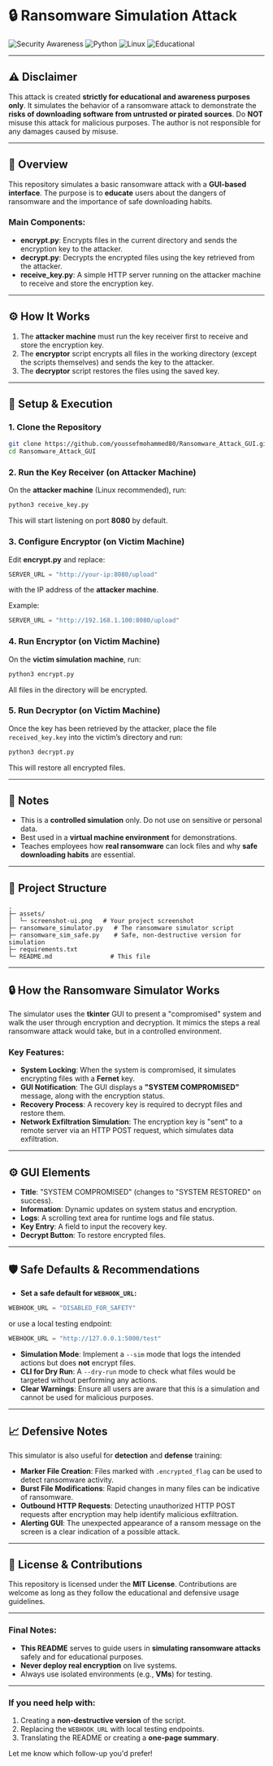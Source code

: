 
# 🔒 Ransomware Simulation Attack

![Security Awareness](https://img.shields.io/badge/Security-Awareness-red?style=for-the-badge\&logo=hackaday)
![Python](https://img.shields.io/badge/Python-3.x-blue?style=for-the-badge\&logo=python)
![Linux](https://img.shields.io/badge/Linux-Compatible-yellow?style=for-the-badge\&logo=linux)
![Educational](https://img.shields.io/badge/Use-Educational-green?style=for-the-badge\&logo=bookstack)

---

## ⚠️ Disclaimer

This attack is created **strictly for educational and awareness purposes only**. It simulates the behavior of a ransomware attack to demonstrate the **risks of downloading software from untrusted or pirated sources**. Do **NOT** misuse this attack for malicious purposes. The author is not responsible for any damages caused by misuse.

---

## 📝 Overview

This repository simulates a basic ransomware attack with a **GUI-based interface**. The purpose is to **educate** users about the dangers of ransomware and the importance of safe downloading habits.

### Main Components:

* **encrypt.py**: Encrypts files in the current directory and sends the encryption key to the attacker.
* **decrypt.py**: Decrypts the encrypted files using the key retrieved from the attacker.
* **receive_key.py**: A simple HTTP server running on the attacker machine to receive and store the encryption key.

---

## ⚙️ How It Works

1. The **attacker machine** must run the key receiver first to receive and store the encryption key.
2. The **encryptor** script encrypts all files in the working directory (except the scripts themselves) and sends the key to the attacker.
3. The **decryptor** script restores the files using the saved key.

---

## 🚀 Setup & Execution

### 1. Clone the Repository

```bash
git clone https://github.com/youssefmohammed80/Ransomware_Attack_GUI.git
cd Ransomware_Attack_GUI
```

### 2. Run the Key Receiver (on Attacker Machine)

On the **attacker machine** (Linux recommended), run:

```bash
python3 receive_key.py
```

This will start listening on port **8080** by default.

### 3. Configure Encryptor (on Victim Machine)

Edit **encrypt.py** and replace:

```python
SERVER_URL = "http://your-ip:8080/upload"
```

with the IP address of the **attacker machine**.

Example:

```python
SERVER_URL = "http://192.168.1.100:8080/upload"
```

### 4. Run Encryptor (on Victim Machine)

On the **victim simulation machine**, run:

```bash
python3 encrypt.py
```

All files in the directory will be encrypted.

### 5. Run Decryptor (on Victim Machine)

Once the key has been retrieved by the attacker, place the file `received_key.key` into the victim’s directory and run:

```bash
python3 decrypt.py
```

This will restore all encrypted files.

---

## 📌 Notes

* This is a **controlled simulation** only. Do not use on sensitive or personal data.
* Best used in a **virtual machine environment** for demonstrations.
* Teaches employees how **real ransomware** can lock files and why **safe downloading habits** are essential.

---

## 📂 Project Structure

```
.
├─ assets/
│  └─ screenshot-ui.png   # Your project screenshot
├─ ransomware_simulator.py   # The ransomware simulator script
├─ ransomware_sim_safe.py    # Safe, non-destructive version for simulation
├─ requirements.txt
└─ README.md                # This file
```

---

## 🔒 How the Ransomware Simulator Works

The simulator uses the **tkinter** GUI to present a "compromised" system and walk the user through encryption and decryption. It mimics the steps a real ransomware attack would take, but in a controlled environment.

### Key Features:

* **System Locking**: When the system is compromised, it simulates encrypting files with a **Fernet** key.
* **GUI Notification**: The GUI displays a **"SYSTEM COMPROMISED"** message, along with the encryption status.
* **Recovery Process**: A recovery key is required to decrypt files and restore them.
* **Network Exfiltration Simulation**: The encryption key is "sent" to a remote server via an HTTP POST request, which simulates data exfiltration.

---

## ⚙️ GUI Elements

* **Title**: "SYSTEM COMPROMISED" (changes to "SYSTEM RESTORED" on success).
* **Information**: Dynamic updates on system status and encryption.
* **Logs**: A scrolling text area for runtime logs and file status.
* **Key Entry**: A field to input the recovery key.
* **Decrypt Button**: To restore encrypted files.

---

## 🛡️ Safe Defaults & Recommendations

* **Set a safe default for `WEBHOOK_URL`:**

```python
WEBHOOK_URL = "DISABLED_FOR_SAFETY"
```

or use a local testing endpoint:

```python
WEBHOOK_URL = "http://127.0.0.1:5000/test"
```

* **Simulation Mode**: Implement a `--sim` mode that logs the intended actions but does **not** encrypt files.
* **CLI for Dry Run**: A `--dry-run` mode to check what files would be targeted without performing any actions.
* **Clear Warnings**: Ensure all users are aware that this is a simulation and cannot be used for malicious purposes.

---

## 📈 Defensive Notes

This simulator is also useful for **detection** and **defense** training:

* **Marker File Creation**: Files marked with `.encrypted_flag` can be used to detect ransomware activity.
* **Burst File Modifications**: Rapid changes in many files can be indicative of ransomware.
* **Outbound HTTP Requests**: Detecting unauthorized HTTP POST requests after encryption may help identify malicious exfiltration.
* **Alerting GUI**: The unexpected appearance of a ransom message on the screen is a clear indication of a possible attack.

---

## 📜 License & Contributions

This repository is licensed under the **MIT License**. Contributions are welcome as long as they follow the educational and defensive usage guidelines.

---

### Final Notes:

* **This README** serves to guide users in **simulating ransomware attacks** safely and for educational purposes.
* **Never deploy real encryption** on live systems.
* Always use isolated environments (e.g., **VMs**) for testing.

---

### If you need help with:

1. Creating a **non-destructive version** of the script.
2. Replacing the `WEBHOOK_URL` with local testing endpoints.
3. Translating the README or creating a **one-page summary**.

Let me know which follow-up you'd prefer!


